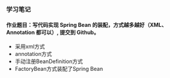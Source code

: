 ### 学习笔记
#### 作业题目：写代码实现 Spring Bean 的装配，方式越多越好（XML、Annotation 都可以）, 提交到 Github。
- 采用xml方式
- annotation方式
- 手动注册BeanDefinition方式
- FactoryBean方式装配了Spring Bean
